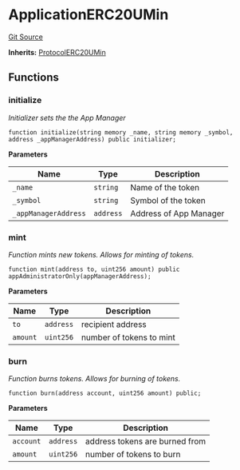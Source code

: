 # ApplicationERC20UMin
[Git Source](https://github.com/thrackle-io/forte-rules-engine/blob/5026b0b8ff56953bd0f2675bfc42f5fa45097500/src/example/ERC20/upgradeable/ApplicationERC20UMin.sol)

**Inherits:**
[ProtocolERC20UMin](/src/client/token/ERC20/upgradeable/ProtocolERC20UMin.sol/contract.ProtocolERC20UMin.md)


## Functions
### initialize

*Initializer sets the the App Manager*


```solidity
function initialize(string memory _name, string memory _symbol, address _appManagerAddress) public initializer;
```
**Parameters**

|Name|Type|Description|
|----|----|-----------|
|`_name`|`string`|Name of the token|
|`_symbol`|`string`|Symbol of the token|
|`_appManagerAddress`|`address`|Address of App Manager|


### mint

*Function mints new tokens. Allows for minting of tokens.*


```solidity
function mint(address to, uint256 amount) public appAdministratorOnly(appManagerAddress);
```
**Parameters**

|Name|Type|Description|
|----|----|-----------|
|`to`|`address`|recipient address|
|`amount`|`uint256`|number of tokens to mint|


### burn

*Function burns tokens. Allows for burning of tokens.*


```solidity
function burn(address account, uint256 amount) public;
```
**Parameters**

|Name|Type|Description|
|----|----|-----------|
|`account`|`address`|address tokens are burned from|
|`amount`|`uint256`|number of tokens to burn|


